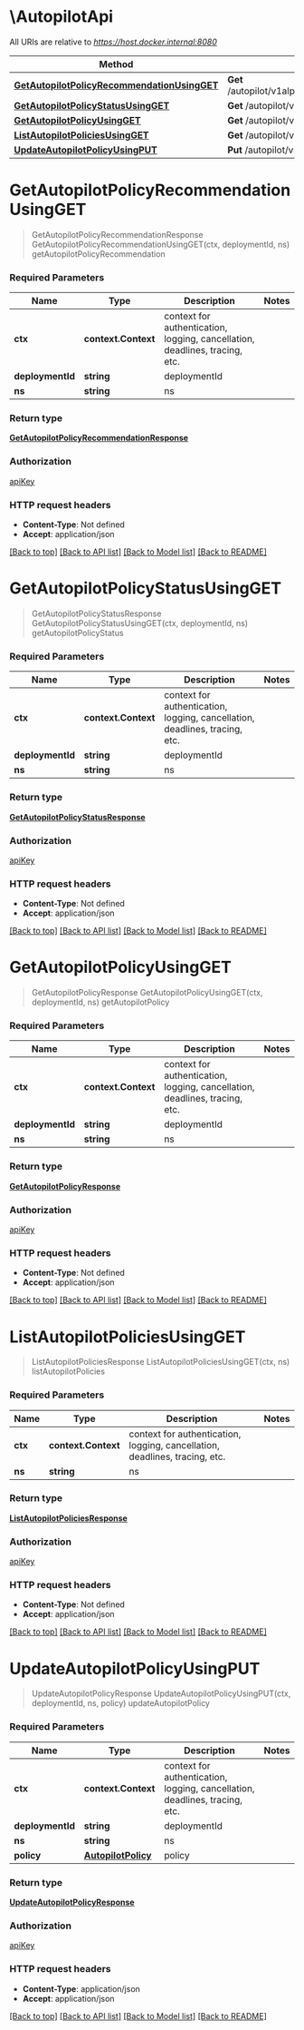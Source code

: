 # \AutopilotApi

All URIs are relative to *https://host.docker.internal:8080*

Method | HTTP request | Description
------------- | ------------- | -------------
[**GetAutopilotPolicyRecommendationUsingGET**](AutopilotApi.md#GetAutopilotPolicyRecommendationUsingGET) | **Get** /autopilot/v1alpha1/namespaces/{ns}/deployments/{deploymentId}/autopilotpolicy:recommendation | getAutopilotPolicyRecommendation
[**GetAutopilotPolicyStatusUsingGET**](AutopilotApi.md#GetAutopilotPolicyStatusUsingGET) | **Get** /autopilot/v1alpha1/namespaces/{ns}/deployments/{deploymentId}/autopilotpolicy:status | getAutopilotPolicyStatus
[**GetAutopilotPolicyUsingGET**](AutopilotApi.md#GetAutopilotPolicyUsingGET) | **Get** /autopilot/v1alpha1/namespaces/{ns}/deployments/{deploymentId}/autopilotpolicy | getAutopilotPolicy
[**ListAutopilotPoliciesUsingGET**](AutopilotApi.md#ListAutopilotPoliciesUsingGET) | **Get** /autopilot/v1alpha1/namespaces/{ns} | listAutopilotPolicies
[**UpdateAutopilotPolicyUsingPUT**](AutopilotApi.md#UpdateAutopilotPolicyUsingPUT) | **Put** /autopilot/v1alpha1/namespaces/{ns}/deployments/{deploymentId}/autopilotpolicy | updateAutopilotPolicy


# **GetAutopilotPolicyRecommendationUsingGET**
> GetAutopilotPolicyRecommendationResponse GetAutopilotPolicyRecommendationUsingGET(ctx, deploymentId, ns)
getAutopilotPolicyRecommendation

### Required Parameters

Name | Type | Description  | Notes
------------- | ------------- | ------------- | -------------
 **ctx** | **context.Context** | context for authentication, logging, cancellation, deadlines, tracing, etc.
  **deploymentId** | **string**| deploymentId | 
  **ns** | **string**| ns | 

### Return type

[**GetAutopilotPolicyRecommendationResponse**](GetAutopilotPolicyRecommendationResponse.md)

### Authorization

[apiKey](../README.md#apiKey)

### HTTP request headers

 - **Content-Type**: Not defined
 - **Accept**: application/json

[[Back to top]](#) [[Back to API list]](../README.md#documentation-for-api-endpoints) [[Back to Model list]](../README.md#documentation-for-models) [[Back to README]](../README.md)

# **GetAutopilotPolicyStatusUsingGET**
> GetAutopilotPolicyStatusResponse GetAutopilotPolicyStatusUsingGET(ctx, deploymentId, ns)
getAutopilotPolicyStatus

### Required Parameters

Name | Type | Description  | Notes
------------- | ------------- | ------------- | -------------
 **ctx** | **context.Context** | context for authentication, logging, cancellation, deadlines, tracing, etc.
  **deploymentId** | **string**| deploymentId | 
  **ns** | **string**| ns | 

### Return type

[**GetAutopilotPolicyStatusResponse**](GetAutopilotPolicyStatusResponse.md)

### Authorization

[apiKey](../README.md#apiKey)

### HTTP request headers

 - **Content-Type**: Not defined
 - **Accept**: application/json

[[Back to top]](#) [[Back to API list]](../README.md#documentation-for-api-endpoints) [[Back to Model list]](../README.md#documentation-for-models) [[Back to README]](../README.md)

# **GetAutopilotPolicyUsingGET**
> GetAutopilotPolicyResponse GetAutopilotPolicyUsingGET(ctx, deploymentId, ns)
getAutopilotPolicy

### Required Parameters

Name | Type | Description  | Notes
------------- | ------------- | ------------- | -------------
 **ctx** | **context.Context** | context for authentication, logging, cancellation, deadlines, tracing, etc.
  **deploymentId** | **string**| deploymentId | 
  **ns** | **string**| ns | 

### Return type

[**GetAutopilotPolicyResponse**](GetAutopilotPolicyResponse.md)

### Authorization

[apiKey](../README.md#apiKey)

### HTTP request headers

 - **Content-Type**: Not defined
 - **Accept**: application/json

[[Back to top]](#) [[Back to API list]](../README.md#documentation-for-api-endpoints) [[Back to Model list]](../README.md#documentation-for-models) [[Back to README]](../README.md)

# **ListAutopilotPoliciesUsingGET**
> ListAutopilotPoliciesResponse ListAutopilotPoliciesUsingGET(ctx, ns)
listAutopilotPolicies

### Required Parameters

Name | Type | Description  | Notes
------------- | ------------- | ------------- | -------------
 **ctx** | **context.Context** | context for authentication, logging, cancellation, deadlines, tracing, etc.
  **ns** | **string**| ns | 

### Return type

[**ListAutopilotPoliciesResponse**](ListAutopilotPoliciesResponse.md)

### Authorization

[apiKey](../README.md#apiKey)

### HTTP request headers

 - **Content-Type**: Not defined
 - **Accept**: application/json

[[Back to top]](#) [[Back to API list]](../README.md#documentation-for-api-endpoints) [[Back to Model list]](../README.md#documentation-for-models) [[Back to README]](../README.md)

# **UpdateAutopilotPolicyUsingPUT**
> UpdateAutopilotPolicyResponse UpdateAutopilotPolicyUsingPUT(ctx, deploymentId, ns, policy)
updateAutopilotPolicy

### Required Parameters

Name | Type | Description  | Notes
------------- | ------------- | ------------- | -------------
 **ctx** | **context.Context** | context for authentication, logging, cancellation, deadlines, tracing, etc.
  **deploymentId** | **string**| deploymentId | 
  **ns** | **string**| ns | 
  **policy** | [**AutopilotPolicy**](AutopilotPolicy.md)| policy | 

### Return type

[**UpdateAutopilotPolicyResponse**](UpdateAutopilotPolicyResponse.md)

### Authorization

[apiKey](../README.md#apiKey)

### HTTP request headers

 - **Content-Type**: application/json
 - **Accept**: application/json

[[Back to top]](#) [[Back to API list]](../README.md#documentation-for-api-endpoints) [[Back to Model list]](../README.md#documentation-for-models) [[Back to README]](../README.md)

